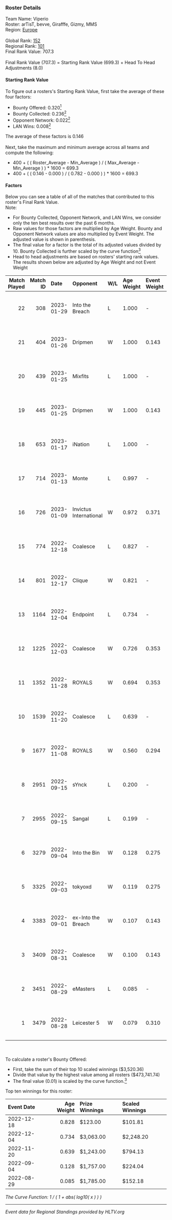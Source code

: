 ### Roster Details<br />
Team Name: Viperio<br />
Roster: arTisT, bevve, Girafffe, Gizmy, MMS<br />
Region: [Europe]( ../standings_europe.md)<br />
<br />
Global Rank: [152](../standings_global.md)<br />
Regional Rank: [101]( ../standings_europe.md)<br />
Final Rank Value:  707.3<br />
<br />
Final Rank Value (707.3) = Starting Rank Value (699.3) + Head To Head Adjustments (8.0)<br />

#### Starting Rank Value<br />
To figure out a rosters's Starting Rank Value, first take the average of these four factors:<br />
- Bounty Offered: 0.320[<sup>1</sup>](#table2)
- Bounty Collected: 0.236[<sup>2</sup>](#table1)
- Opponent Network: 0.022[<sup>2</sup>](#table1)
- LAN Wins: 0.008[<sup>2</sup>](#table1)

The average of these factors is 0.146<br />
<br />
Next, take the maximum and minimum average across all teams and compute the following:<br />
- 400 + ( ( Roster_Average - Min_Average ) / ( Max_Average - Min_Average ) ) * 1600 = 699.3
- 400 + ( ( 0.146 - 0.000 ) / ( 0.782 - 0.000 ) ) * 1600 = 699.3


#### Factors<br />
Below you can see a table of all of the matches that contributed to this roster's Final Rank Value.<br />
Note:<br />

- For Bounty Collected, Opponent Network, and LAN Wins, we consider only the ten best results over the past 6 months.
- Raw values for those factors are multiplied by Age Weight. Bounty and Opponent Network values are also multiplied by Event Weight. The adjusted value is shown in parenthesis.
- The final value for a factor is the total of its adjusted values divided by 10. Bounty Collected is further scaled by the curve function[<sup>3</sup>](#curveFunction)
- Head to head adjustments are based on rosters' starting rank values. The results shown below are adjusted by Age Weight and not Event Weight
<span id="table1"></span><br />


| Match Played | Match ID | Date       | Opponent               | W/L | Age Weight | Event Weight | Bounty Collected | Opponent Network | LAN Wins  | H2H Adj. | Roster                                    |
| -: | -: | :- | :- | :- | :- | :- | :- | :- | :- | -: | :- |
|           22 |      308 | 2023-01-29 | Into the Breach        | L   | 1.000      | -            | -                | -                | -         |   -19.48 | arTisT, bevve, Girafffe, Gizmy, MMS       |
|           21 |      404 | 2023-01-26 | Dripmen                | W   | 1.000      | 0.143        | 0.003 (0.000)    | 0.163 (0.023)    | 0 (0.000) |    15.59 | arTisT, bevve, Girafffe, Gizmy, MMS       |
|           20 |      439 | 2023-01-25 | Mixfits                | L   | 1.000      | -            | -                | -                | -         |   -17.30 | arTisT, bevve, Girafffe, Gizmy, MMS       |
|           19 |      445 | 2023-01-25 | Dripmen                | W   | 1.000      | 0.143        | 0.003 (0.000)    | 0.163 (0.023)    | 0 (0.000) |    15.55 | arTisT, bevve, Girafffe, Gizmy, MMS       |
|           18 |      653 | 2023-01-17 | iNation                | L   | 1.000      | -            | -                | -                | -         |    -4.70 | arTisT, bevve, Girafffe, Gizmy, MMS       |
|           17 |      714 | 2023-01-13 | Monte                  | L   | 0.997      | -            | -                | -                | -         |    -5.75 | arTisT, bevve, Girafffe, Gizmy, MMS       |
|           16 |      726 | 2023-01-09 | Invictus International | W   | 0.972      | 0.371        | 0.001 (0.000)    | 0.167 (0.060)    | 0 (0.000) |    16.20 | arTisT, bevve, Girafffe, Gizmy, MMS       |
|           15 |      774 | 2022-12-18 | Coalesce               | L   | 0.827      | -            | -                | -                | -         |   -12.76 | arTisT, Girafffe, Gizmy, MMS, Ping        |
|           14 |      801 | 2022-12-17 | Clique                 | W   | 0.821      | -            | -                | -                | 0 (0.000) |     3.70 | arTisT, Girafffe, Gizmy, MMS, Ping        |
|           13 |     1164 | 2022-12-04 | Endpoint               | L   | 0.734      | -            | -                | -                | -         |    -5.46 | arTisT, Girafffe, Gizmy, MMS, Ping        |
|           12 |     1225 | 2022-12-03 | Coalesce               | W   | 0.726      | 0.353        | 0.008 (0.002)    | 0.315 (0.081)    | 0 (0.000) |    11.97 | arTisT, Girafffe, Gizmy, MMS, Ping        |
|           11 |     1352 | 2022-11-28 | ROYALS                 | W   | 0.694      | 0.353        | 0.006 (0.001)    | 0.034 (0.008)    | 0 (0.000) |     9.86 | arTisT, Girafffe, Gizmy, MMS, Ping        |
|           10 |     1539 | 2022-11-20 | Coalesce               | L   | 0.639      | -            | -                | -                | -         |    -9.25 | arTisT, Girafffe, Gizmy, MMS, Ping        |
|            9 |     1677 | 2022-11-08 | ROYALS                 | W   | 0.560      | 0.294        | 0.006 (0.001)    | 0.034 (0.006)    | 0 (0.000) |     8.19 | arTisT, Girafffe, Gizmy, MMS, Ping        |
|            8 |     2951 | 2022-09-15 | sYnck                  | L   | 0.200      | -            | -                | -                | -         |    -2.65 | arTisT, Extinct, Girafffe, Gizmy, Tadpole |
|            7 |     2955 | 2022-09-15 | Sangal                 | L   | 0.199      | -            | -                | -                | -         |    -1.31 | arTisT, Extinct, Girafffe, Gizmy, Tadpole |
|            6 |     3279 | 2022-09-04 | Into the Bin           | W   | 0.128      | 0.275        | 0.000 (0.000)    | 0.051 (0.002)    | 0 (0.000) |     1.72 | arTisT, Extinct, Girafffe, Gizmy, Tadpole |
|            5 |     3325 | 2022-09-03 | tokyoxd                | W   | 0.119      | 0.275        | -                | 0.004 (0.000)    | 0 (0.000) |     0.58 | bevve, entz, fear, ifan, smooya           |
|            4 |     3383 | 2022-09-01 | ex-Into the Breach     | W   | 0.107      | 0.143        | 0.005 (0.000)    | 0.520 (0.008)    | -         |     2.34 | arTisT, Extinct, Girafffe, Gizmy, Tadpole |
|            3 |     3409 | 2022-08-31 | Coalesce               | W   | 0.100      | 0.143        | 0.008 (0.000)    | 0.315 (0.005)    | -         |     1.71 | arTisT, Extinct, Girafffe, Gizmy, Tadpole |
|            2 |     3451 | 2022-08-29 | eMasters               | L   | 0.085      | -            | -                | -                | -         |    -1.36 | eMy, fluFFs, MMS, mrhui, ReegaN           |
|            1 |     3479 | 2022-08-28 | Leicester 5            | W   | 0.079      | 0.310        | 0.000 (0.000)    | -                | 1 (0.079) |     0.62 | arTisT, Extinct, Girafffe, Gizmy, Mad     |

<br />
<span id="table2"></span><br />
To calculate a roster's Bounty Offered:<br />

- First, take the sum of their top 10 scaled winnings ($3,520.36)
- Divide that value by the highest value among all rosters ($473,741.74)
- The final value (0.01) is scaled by the curve function.[<sup>3</sup>](#curveFunction)

Top ten winnings for this roster:<br />

| Event Date | Age Weight | Prize Winnings | Scaled Winnings |
| :- | -: | :- | :- |
| 2022-12-18 |      0.828 | $123.00        | $101.81         |
| 2022-12-04 |      0.734 | $3,063.00      | $2,248.20       |
| 2022-11-20 |      0.639 | $1,243.00      | $794.13         |
| 2022-09-04 |      0.128 | $1,757.00      | $224.04         |
| 2022-08-29 |      0.085 | $1,785.00      | $152.18         |


<span id="curveFunction"></span>_The Curve Function: 1 / ( 1 + abs( log10( x ) ) )_<br />

---
_Event data for Regional Standings provided by HLTV.org_<br />
